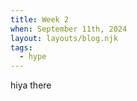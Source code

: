 ```yaml
---
title: Week 2
when: September 11th, 2024
layout: layouts/blog.njk
tags:
  - hype
---
```


hiya there
